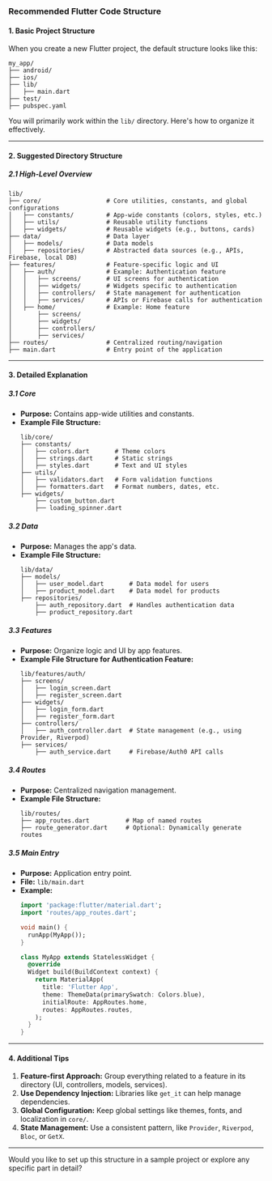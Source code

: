 ### Recommended Flutter Code Structure

#### **1. Basic Project Structure**
When you create a new Flutter project, the default structure looks like this:
```
my_app/
├── android/
├── ios/
├── lib/
│   ├── main.dart
├── test/
├── pubspec.yaml
```
You will primarily work within the `lib/` directory. Here's how to organize it effectively.

---

#### **2. Suggested Directory Structure**

##### **2.1 High-Level Overview**
```
lib/
├── core/                  # Core utilities, constants, and global configurations
│   ├── constants/         # App-wide constants (colors, styles, etc.)
│   ├── utils/             # Reusable utility functions
│   ├── widgets/           # Reusable widgets (e.g., buttons, cards)
├── data/                  # Data layer
│   ├── models/            # Data models
│   ├── repositories/      # Abstracted data sources (e.g., APIs, Firebase, local DB)
├── features/              # Feature-specific logic and UI
│   ├── auth/              # Example: Authentication feature
│   │   ├── screens/       # UI screens for authentication
│   │   ├── widgets/       # Widgets specific to authentication
│   │   ├── controllers/   # State management for authentication
│   │   ├── services/      # APIs or Firebase calls for authentication
│   ├── home/              # Example: Home feature
│       ├── screens/
│       ├── widgets/
│       ├── controllers/
│       ├── services/
├── routes/                # Centralized routing/navigation
├── main.dart              # Entry point of the application
```

---

#### **3. Detailed Explanation**

##### **3.1 Core**
- **Purpose:** Contains app-wide utilities and constants.
- **Example File Structure:**
  ```
  lib/core/
  ├── constants/
  │   ├── colors.dart       # Theme colors
  │   ├── strings.dart      # Static strings
  │   ├── styles.dart       # Text and UI styles
  ├── utils/
  │   ├── validators.dart   # Form validation functions
  │   ├── formatters.dart   # Format numbers, dates, etc.
  ├── widgets/
      ├── custom_button.dart
      ├── loading_spinner.dart
  ```

##### **3.2 Data**
- **Purpose:** Manages the app's data.
- **Example File Structure:**
  ```
  lib/data/
  ├── models/
  │   ├── user_model.dart       # Data model for users
  │   ├── product_model.dart    # Data model for products
  ├── repositories/
      ├── auth_repository.dart  # Handles authentication data
      ├── product_repository.dart
  ```

##### **3.3 Features**
- **Purpose:** Organize logic and UI by app features.
- **Example File Structure for Authentication Feature:**
  ```
  lib/features/auth/
  ├── screens/
  │   ├── login_screen.dart
  │   ├── register_screen.dart
  ├── widgets/
  │   ├── login_form.dart
  │   ├── register_form.dart
  ├── controllers/
  │   ├── auth_controller.dart  # State management (e.g., using Provider, Riverpod)
  ├── services/
      ├── auth_service.dart     # Firebase/Auth0 API calls
  ```

##### **3.4 Routes**
- **Purpose:** Centralized navigation management.
- **Example File Structure:**
  ```
  lib/routes/
  ├── app_routes.dart          # Map of named routes
  ├── route_generator.dart     # Optional: Dynamically generate routes
  ```

##### **3.5 Main Entry**
- **Purpose:** Application entry point.
- **File:** `lib/main.dart`
- **Example:**
  ```dart
  import 'package:flutter/material.dart';
  import 'routes/app_routes.dart';

  void main() {
    runApp(MyApp());
  }

  class MyApp extends StatelessWidget {
    @override
    Widget build(BuildContext context) {
      return MaterialApp(
        title: 'Flutter App',
        theme: ThemeData(primarySwatch: Colors.blue),
        initialRoute: AppRoutes.home,
        routes: AppRoutes.routes,
      );
    }
  }
  ```

---

#### **4. Additional Tips**
1. **Feature-first Approach:** Group everything related to a feature in its directory (UI, controllers, models, services).
2. **Use Dependency Injection:** Libraries like `get_it` can help manage dependencies.
3. **Global Configuration:** Keep global settings like themes, fonts, and localization in `core/`.
4. **State Management:** Use a consistent pattern, like `Provider`, `Riverpod`, `Bloc`, or `GetX`.

---

Would you like to set up this structure in a sample project or explore any specific part in detail?

